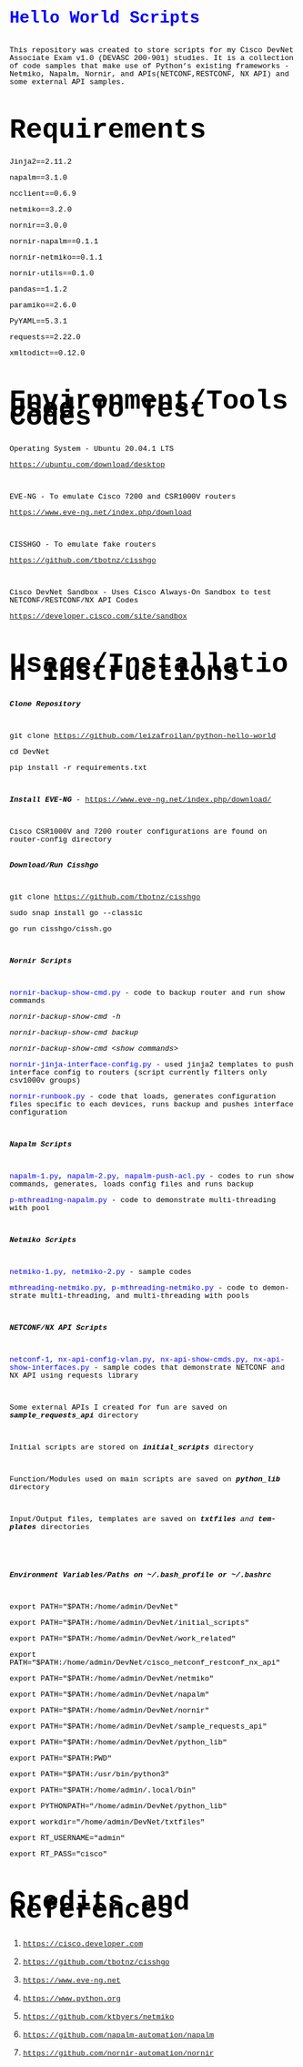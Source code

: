 
<!DOCTYPE HTML PUBLIC "-//W3C//DTD HTML 4.0 Transitional//EN">
<HTML>
<HEAD>
	<META HTTP-EQUIV="CONTENT-TYPE" CONTENT="text/html; charset=utf-8">
	<META NAME="GENERATOR" CONTENT="LibreOffice 4.1.6.2 (Linux)">
	<META NAME="AUTHOR" CONTENT="Froilan Leiza">
	<META NAME="CREATED" CONTENT="20201011;91000000000000">
	<META NAME="CHANGEDBY" CONTENT="Froilan Leiza">
	<META NAME="CHANGED" CONTENT="20201011;121000000000000">
	<META NAME="AppVersion" CONTENT="16.0000">
	<META NAME="DocSecurity" CONTENT="0">
	<META NAME="HyperlinksChanged" CONTENT="false">
	<META NAME="LinksUpToDate" CONTENT="false">
	<META NAME="ScaleCrop" CONTENT="false">
	<META NAME="ShareDoc" CONTENT="false">
</HEAD>
<BODY LANG="en-US" LINK="#0563c1" DIR="LTR">
<P STYLE="margin-bottom: 0in; line-height: 100%"><FONT COLOR="blue"><FONT FACE="Courier New, serif"><FONT SIZE=18 STYLE="font-size: 22pt"><B>Hello
World Scripts</B></FONT></FONT></FONT></P>
<P STYLE="margin-bottom: 0in; line-height: 100%"><BR>
</P>
<P STYLE="margin-bottom: 0in; line-height: 100%"><FONT COLOR="#000000"><FONT FACE="Courier New, serif"><FONT SIZE=2>This
repository was created to store scripts for my Cisco DevNet Associate
Exam v1.0 (DEVASC 200-901) studies. It is a collection of code
samples that make use of Python’s existing frameworks - Netmiko,
Napalm, Nornir, and APIs(NETCONF,RESTCONF, NX API) and some external
API samples.</FONT></FONT></FONT></P>
<P STYLE="margin-bottom: 0in; line-height: 100%"><BR>
</P>
<P STYLE="margin-bottom: 0in; line-height: 100%"><BR>
</P>
<P STYLE="margin-bottom: 0in; line-height: 100%"><FONT COLOR="#000000"><FONT FACE="Courier New, serif"><FONT SIZE=16><B>Requirements</B></FONT></FONT></FONT></P>
<P STYLE="margin-bottom: 0in; line-height: 100%"><BR>
</P>
<P STYLE="margin-bottom: 0in; line-height: 100%"><FONT COLOR="#000000"><FONT FACE="Courier New, serif"><FONT SIZE=2>Jinja2==2.11.2</FONT></FONT></FONT></P>
<P STYLE="margin-bottom: 0in; line-height: 100%"><FONT COLOR="#000000"><FONT FACE="Courier New, serif"><FONT SIZE=2>napalm==3.1.0</FONT></FONT></FONT></P>
<P STYLE="margin-bottom: 0in; line-height: 100%"><FONT COLOR="#000000"><FONT FACE="Courier New, serif"><FONT SIZE=2>ncclient==0.6.9</FONT></FONT></FONT></P>
<P STYLE="margin-bottom: 0in; line-height: 100%"><FONT COLOR="#000000"><FONT FACE="Courier New, serif"><FONT SIZE=2>netmiko==3.2.0</FONT></FONT></FONT></P>
<P STYLE="margin-bottom: 0in; line-height: 100%"><FONT COLOR="#000000"><FONT FACE="Courier New, serif"><FONT SIZE=2>nornir==3.0.0</FONT></FONT></FONT></P>
<P STYLE="margin-bottom: 0in; line-height: 100%"><FONT COLOR="#000000"><FONT FACE="Courier New, serif"><FONT SIZE=2>nornir-napalm==0.1.1</FONT></FONT></FONT></P>
<P STYLE="margin-bottom: 0in; line-height: 100%"><FONT COLOR="#000000"><FONT FACE="Courier New, serif"><FONT SIZE=2>nornir-netmiko==0.1.1</FONT></FONT></FONT></P>
<P STYLE="margin-bottom: 0in; line-height: 100%"><FONT COLOR="#000000"><FONT FACE="Courier New, serif"><FONT SIZE=2>nornir-utils==0.1.0</FONT></FONT></FONT></P>
<P STYLE="margin-bottom: 0in; line-height: 100%"><FONT COLOR="#000000"><FONT FACE="Courier New, serif"><FONT SIZE=2>pandas==1.1.2</FONT></FONT></FONT></P>
<P STYLE="margin-bottom: 0in; line-height: 100%"><FONT COLOR="#000000"><FONT FACE="Courier New, serif"><FONT SIZE=2>paramiko==2.6.0</FONT></FONT></FONT></P>
<P STYLE="margin-bottom: 0in; line-height: 100%"><FONT COLOR="#000000"><FONT FACE="Courier New, serif"><FONT SIZE=2>PyYAML==5.3.1</FONT></FONT></FONT></P>
<P STYLE="margin-bottom: 0in; line-height: 100%"><FONT COLOR="#000000"><FONT FACE="Courier New, serif"><FONT SIZE=2>requests==2.22.0</FONT></FONT></FONT></P>
<P STYLE="margin-bottom: 0in; line-height: 100%"><FONT COLOR="#000000"><FONT FACE="Courier New, serif"><FONT SIZE=2>xmltodict==0.12.0</FONT></FONT></FONT></P>
<P STYLE="margin-bottom: 0in; line-height: 100%"><BR>
</P>
<P STYLE="margin-bottom: 0in; line-height: 100%"><BR>
</P>
<P STYLE="margin-bottom: 0in; line-height: 100%"><FONT COLOR="#000000"><FONT FACE="Courier New, serif"><FONT SIZE=16><B>Environment/Tools
Used To Test Codes</B></FONT></FONT></FONT></P>
<P STYLE="margin-bottom: 0in; line-height: 100%"><BR>
</P>
<P STYLE="margin-bottom: 0in; line-height: 100%"><FONT COLOR="#000000"><FONT FACE="Courier New, serif"><FONT SIZE=2>Operating
System - Ubuntu 20.04.1 LTS</FONT></FONT></FONT></P>
<P STYLE="margin-bottom: 0in; line-height: 100%"><FONT COLOR="#000000">
 </FONT><A HREF="https://ubuntu.com/download/desktop"><FONT FACE="Courier New, serif"><FONT SIZE=2>https://ubuntu.com/download/desktop</FONT></FONT></A></P>
<P STYLE="margin-bottom: 0in; line-height: 100%"><BR>
</P>
<P STYLE="margin-bottom: 0in; line-height: 100%"><FONT COLOR="#000000"><FONT FACE="Courier New, serif"><FONT SIZE=2>EVE-NG
- To emulate Cisco 7200 and CSR1000V routers</FONT></FONT></FONT></P>
<P STYLE="margin-bottom: 0in; line-height: 100%"><FONT COLOR="#000000">
 </FONT><A HREF="https://www.eve-ng.net/index.php/download"><FONT FACE="Courier New, serif"><FONT SIZE=2>https://www.eve-ng.net/index.php/download</FONT></FONT></A></P>
<P STYLE="margin-bottom: 0in; line-height: 100%"><A NAME="_GoBack"></A>
<BR>
</P>
<P STYLE="margin-bottom: 0in; line-height: 100%"><FONT COLOR="#000000"><FONT FACE="Courier New, serif"><FONT SIZE=2>CISSHGO
- To emulate fake routers</FONT></FONT></FONT></P>
<P STYLE="margin-bottom: 0in; line-height: 100%"><FONT COLOR="#000000">
 </FONT><A HREF="https://github.com/tbotnz/cisshgo"><FONT FACE="Courier New, serif"><FONT SIZE=2>https://github.com/tbotnz/cisshgo</FONT></FONT></A></P>
<P STYLE="margin-bottom: 0in; line-height: 100%"><BR>
</P>
<P STYLE="margin-bottom: 0in; line-height: 100%"><FONT COLOR="#000000"><FONT FACE="Courier New, serif"><FONT SIZE=2>Cisco
DevNet Sandbox - Uses Cisco Always-On Sandbox to test
NETCONF/RESTCONF/NX API Codes</FONT></FONT></FONT></P>
<P STYLE="margin-bottom: 0in; line-height: 100%"><FONT COLOR="#000000">
 </FONT><A HREF="https://developer.cisco.com/site/sandbox"><FONT FACE="Courier New, serif"><FONT SIZE=2>https://developer.cisco.com/site/sandbox</FONT></FONT></A></P>
<P STYLE="margin-bottom: 0in; line-height: 100%"><BR>
</P>
<P STYLE="margin-bottom: 0in; line-height: 100%"><BR>
</P>
<P STYLE="margin-bottom: 0in; line-height: 100%"><FONT COLOR="#000000"><FONT FACE="Courier New, serif"><FONT SIZE=16><B>Usage/Installation
Instructions</B></FONT></FONT></FONT></P>
<P STYLE="margin-bottom: 0in; line-height: 100%"><BR>
</P>
<P STYLE="margin-bottom: 0in; line-height: 100%"><FONT COLOR="#000000"><FONT FACE="Courier New, serif"><FONT SIZE=2><I><B>Clone
Repository</B></I></FONT></FONT></FONT></P>
<P STYLE="margin-bottom: 0in; line-height: 100%"><BR>
</P>
<P STYLE="margin-bottom: 0in; line-height: 100%"><FONT COLOR="#000000">
 <FONT FACE="Courier New, serif"><FONT SIZE=2>git clone
</FONT></FONT></FONT><A HREF="https://github.com/leizafroilan/python-hello-world"><FONT FACE="Courier New, serif"><FONT SIZE=2>https://github.com/leizafroilan/python-hello-world</FONT></FONT></A></P>
<P STYLE="margin-bottom: 0in; line-height: 100%"><FONT COLOR="#000000">
 <FONT FACE="Courier New, serif"><FONT SIZE=2>cd DevNet</FONT></FONT></FONT></P>
<P STYLE="margin-bottom: 0in; line-height: 100%"><FONT COLOR="#000000">
 <FONT FACE="Courier New, serif"><FONT SIZE=2>pip install -r
requirements.txt</FONT></FONT></FONT></P>
<P STYLE="margin-bottom: 0in; line-height: 100%"><BR>
</P>
<P STYLE="margin-bottom: 0in; line-height: 100%"><FONT COLOR="#000000"><FONT FACE="Courier New, serif"><FONT SIZE=2><I><B>Install
EVE-NG</B></I></FONT></FONT></FONT><FONT COLOR="#000000"><FONT FACE="Courier New, serif"><FONT SIZE=2>
- </FONT></FONT></FONT><A HREF="https://www.eve-ng.net/index.php/download/"><FONT FACE="Courier New, serif"><FONT SIZE=2>https://www.eve-ng.net/index.php/download/</FONT></FONT></A></P>
<P STYLE="margin-bottom: 0in; line-height: 100%"><BR>
</P>
<P STYLE="margin-bottom: 0in; line-height: 100%"><FONT COLOR="#000000">
 <FONT FACE="Courier New, serif"><FONT SIZE=2>Cisco CSR1000V and 7200
router configurations are found on router-config directory</FONT></FONT></FONT></P><BR>
<P STYLE="margin-bottom: 0in; line-height: 100%"><FONT COLOR="#000000"><FONT FACE="Courier New, serif"><FONT SIZE=2><I><B>Download/Run
Cisshgo</B></I></FONT></FONT></FONT></P>
<P STYLE="margin-bottom: 0in; line-height: 100%"><BR>
</P>
<P STYLE="margin-bottom: 0in; line-height: 100%"><FONT COLOR="#000000">
 <FONT FACE="Courier New, serif"><FONT SIZE=2>git clone
</FONT></FONT></FONT><A HREF="https://github.com/tbotnz/cisshgo"><FONT FACE="Courier New, serif"><FONT SIZE=2>https://github.com/tbotnz/cisshgo</FONT></FONT></A></P>
<P STYLE="margin-bottom: 0in; line-height: 100%"><FONT COLOR="#000000">
 <FONT FACE="Courier New, serif"><FONT SIZE=2>sudo snap install go
--classic</FONT></FONT></FONT></P>
<P STYLE="margin-bottom: 0in; line-height: 100%"><FONT COLOR="#000000">
 <FONT FACE="Courier New, serif"><FONT SIZE=2>go run cisshgo/cissh.go</FONT></FONT></FONT></P>
<P STYLE="margin-bottom: 0in; line-height: 100%"><BR>
</P>
<P STYLE="margin-bottom: 0in; line-height: 100%"><FONT COLOR="#000000"><FONT FACE="Courier New, serif"><FONT SIZE=2><I><B>Nornir
Scripts</B></I></FONT></FONT></FONT></P>
<P STYLE="margin-bottom: 0in; line-height: 100%"><BR>
</P>
<P STYLE="margin-bottom: 0in; line-height: 100%"><FONT COLOR="blue"><FONT FACE="Courier New, serif"><FONT SIZE=2>nornir-backup-show-cmd.py
</FONT></FONT></FONT><FONT COLOR="#000000"><FONT FACE="Courier New, serif"><FONT SIZE=2>-
code to backup router and run show commands</FONT></FONT></FONT></P>
<P STYLE="margin-bottom: 0in; line-height: 100%"><FONT COLOR="#000000">
 <FONT FACE="Courier New, serif"><FONT SIZE=2><I>nornir-backup-show-cmd
-h</I></FONT></FONT></FONT></P>
<P STYLE="margin-bottom: 0in; line-height: 100%"><FONT COLOR="#000000">
 <FONT FACE="Courier New, serif"><FONT SIZE=2><I>nornir-backup-show-cmd
backup</I></FONT></FONT></FONT></P>
<P STYLE="margin-bottom: 0in; line-height: 100%"><FONT COLOR="#000000">
 <FONT FACE="Courier New, serif"><FONT SIZE=2><I>nornir-backup-show-cmd
&lt;show commands&gt;</I></FONT></FONT></FONT></P>
<P STYLE="margin-bottom: 0in; line-height: 100%"><FONT COLOR="blue"><FONT FACE="Courier New, serif"><FONT SIZE=2>nornir-jinja-interface-config.py
</FONT></FONT></FONT><FONT COLOR="#000000"><FONT FACE="Courier New, serif"><FONT SIZE=2>-
used jinja2 templates to push interface config to routers (script
currently filters only csv1000v groups)</FONT></FONT></FONT></P>
<P STYLE="margin-bottom: 0in; line-height: 100%"><FONT COLOR="blue"><FONT FACE="Courier New, serif"><FONT SIZE=2>nornir-runbook.py
</FONT></FONT></FONT><FONT COLOR="#000000"><FONT FACE="Courier New, serif"><FONT SIZE=2>-
code that loads, generates configuration files specific to each
devices, runs backup and pushes interface configuration</FONT></FONT></FONT></P>
<P STYLE="margin-bottom: 0in; line-height: 100%"><BR>
</P>
<P STYLE="margin-bottom: 0in; line-height: 100%"><FONT COLOR="#000000"><FONT FACE="Courier New, serif"><FONT SIZE=2><I><B>Napalm
Scripts</B></I></FONT></FONT></FONT></P>
<P STYLE="margin-bottom: 0in; line-height: 100%"><BR>
</P>
<P STYLE="margin-bottom: 0in; line-height: 100%"><FONT COLOR="blue"><FONT FACE="Courier New, serif"><FONT SIZE=2>napalm-1.py</FONT></FONT></FONT><FONT COLOR="#000000"><FONT FACE="Courier New, serif"><FONT SIZE=2>,
</FONT></FONT></FONT><FONT COLOR="blue"><FONT FACE="Courier New, serif"><FONT SIZE=2>napalm-2.py,
napalm-push-acl.py </FONT></FONT></FONT><FONT COLOR="#000000"><FONT FACE="Courier New, serif"><FONT SIZE=2>-
codes to run show commands, generates, loads config files and runs
backup</FONT></FONT></FONT></P>
<P STYLE="margin-bottom: 0in; line-height: 100%"><FONT COLOR="blue"><FONT FACE="Courier New, serif"><FONT SIZE=2>p-mthreading-napalm.py
</FONT></FONT></FONT><FONT COLOR="#000000"><FONT FACE="Courier New, serif"><FONT SIZE=2>-
code to demonstrate multi-threading with pool</FONT></FONT></FONT></P>
<P STYLE="margin-bottom: 0in; line-height: 100%"><BR>
</P>
<P STYLE="margin-bottom: 0in; line-height: 100%"><FONT COLOR="#000000"><FONT FACE="Courier New, serif"><FONT SIZE=2><I><B>Netmiko
Scripts</B></I></FONT></FONT></FONT></P>
<P STYLE="margin-bottom: 0in; line-height: 100%"><BR>
</P>
<P STYLE="margin-bottom: 0in; line-height: 100%"><FONT COLOR="blue"><FONT FACE="Courier New, serif"><FONT SIZE=2>netmiko-1.py,
netmiko-2.py </FONT></FONT></FONT><FONT COLOR="#000000"><FONT FACE="Courier New, serif"><FONT SIZE=2>-
sample codes</FONT></FONT></FONT></P>
<P STYLE="margin-bottom: 0in; line-height: 100%"><FONT COLOR="blue"><FONT FACE="Courier New, serif"><FONT SIZE=2>mthreading-netmiko.py,
p-mthreading-netmiko.py </FONT></FONT></FONT><FONT COLOR="#000000"><FONT FACE="Courier New, serif"><FONT SIZE=2>-
code to demonstrate multi-threading, and multi-threading with pools</FONT></FONT></FONT></P>
<P STYLE="margin-bottom: 0in; line-height: 100%"><BR>
</P>
<P STYLE="margin-bottom: 0in; line-height: 100%"><FONT COLOR="#000000"><FONT FACE="Courier New, serif"><FONT SIZE=2><I><B>NETCONF/NX
API Scripts</B></I></FONT></FONT></FONT></P>
<P STYLE="margin-bottom: 0in; line-height: 100%"><BR>
</P>
<P STYLE="margin-bottom: 0in; line-height: 100%"><FONT COLOR="blue"><FONT FACE="Courier New, serif"><FONT SIZE=2>netconf-1,
nx-api-config-vlan.py, nx-api-show-cmds.py, nx-api-show-interfaces.py
</FONT></FONT></FONT><FONT COLOR="#000000"><FONT FACE="Courier New, serif"><FONT SIZE=2>-
sample codes that demonstrate NETCONF and NX API using requests
library</FONT></FONT></FONT></P>
<P STYLE="margin-bottom: 0in; line-height: 100%"><BR>
</P>
<P STYLE="margin-bottom: 0in; line-height: 100%"><FONT COLOR="#000000"><FONT FACE="Courier New, serif"><FONT SIZE=2>Some
external APIs I created for fun are saved on</FONT></FONT></FONT><FONT COLOR="#000000"><FONT FACE="Courier New, serif"><FONT SIZE=2><I>
</I></FONT></FONT></FONT><FONT COLOR="#000000"><FONT FACE="Courier New, serif"><FONT SIZE=2><I><B>sample_requests_api</B></I></FONT></FONT></FONT><FONT COLOR="#000000"><FONT FACE="Courier New, serif"><FONT SIZE=2><I>
</I></FONT></FONT></FONT><FONT COLOR="#000000"><FONT FACE="Courier New, serif"><FONT SIZE=2>directory</FONT></FONT></FONT></P>
<P STYLE="margin-bottom: 0in; line-height: 100%"><BR>
</P>
<P STYLE="margin-bottom: 0in; line-height: 100%"><FONT COLOR="#000000"><FONT FACE="Courier New, serif"><FONT SIZE=2>Initial
scripts are stored on </FONT></FONT></FONT><FONT COLOR="#000000"><FONT FACE="Courier New, serif"><FONT SIZE=2><I><B>initial_scripts</B></I></FONT></FONT></FONT><FONT COLOR="#000000"><FONT FACE="Courier New, serif"><FONT SIZE=2><I>
</I></FONT></FONT></FONT><FONT COLOR="#000000"><FONT FACE="Courier New, serif"><FONT SIZE=2>directory</FONT></FONT></FONT></P>
<P STYLE="margin-bottom: 0in; line-height: 100%"><BR>
</P>
<P STYLE="margin-bottom: 0in; line-height: 100%"><FONT COLOR="#000000"><FONT FACE="Courier New, serif"><FONT SIZE=2>Function/Modules
used on main scripts are saved on</FONT></FONT></FONT><FONT COLOR="#000000"><FONT FACE="Courier New, serif"><FONT SIZE=2><I>
</I></FONT></FONT></FONT><FONT COLOR="#000000"><FONT FACE="Courier New, serif"><FONT SIZE=2><I><B>python_lib</B></I></FONT></FONT></FONT><FONT COLOR="#000000"><FONT FACE="Courier New, serif"><FONT SIZE=2><I>
</I></FONT></FONT></FONT><FONT COLOR="#000000"><FONT FACE="Courier New, serif"><FONT SIZE=2>directory</FONT></FONT></FONT></P>
<P STYLE="margin-bottom: 0in; line-height: 100%"><BR>
</P>
<P STYLE="margin-bottom: 0in; line-height: 100%"><FONT COLOR="#000000"><FONT FACE="Courier New, serif"><FONT SIZE=2>Input/Output
files, templates are saved on</FONT></FONT></FONT><FONT COLOR="#000000"><FONT FACE="Courier New, serif"><FONT SIZE=2><I>
</I></FONT></FONT></FONT><FONT COLOR="#000000"><FONT FACE="Courier New, serif"><FONT SIZE=2><I><B>txtfiles</B></I></FONT></FONT></FONT><FONT COLOR="#000000"><FONT FACE="Courier New, serif"><FONT SIZE=2><I>
and </I></FONT></FONT></FONT><FONT COLOR="#000000"><FONT FACE="Courier New, serif"><FONT SIZE=2><I><B>templates</B></I></FONT></FONT></FONT><FONT COLOR="#000000"><FONT FACE="Courier New, serif"><FONT SIZE=2><I>
</I></FONT></FONT></FONT><FONT COLOR="#000000"><FONT FACE="Courier New, serif"><FONT SIZE=2>directories</FONT></FONT></FONT></P>
<P STYLE="margin-bottom: 0in; line-height: 100%"><BR>
</P>
<P STYLE="margin-bottom: 0in; line-height: 100%"><BR>
</P>
<P STYLE="margin-bottom: 0in; line-height: 100%"><FONT COLOR="#000000"><FONT FACE="Courier New, serif"><FONT SIZE=2><I><B>Environment
Variables/Paths on ~/.bash_profile or ~/.bashrc</B></I></FONT></FONT></FONT></P>
<P STYLE="margin-bottom: 0in; line-height: 100%"><BR>
</P>
<P STYLE="margin-bottom: 0in; line-height: 100%"><FONT COLOR="#000000"><FONT FACE="Courier New, serif"><FONT SIZE=2>export
PATH=&quot;$PATH:/home/admin/DevNet&quot;</FONT></FONT></FONT></P>
<P STYLE="margin-bottom: 0in; line-height: 100%"><FONT COLOR="#000000"><FONT FACE="Courier New, serif"><FONT SIZE=2>export
PATH=&quot;$PATH:/home/admin/DevNet/initial_scripts&quot;</FONT></FONT></FONT></P>
<P STYLE="margin-bottom: 0in; line-height: 100%"><FONT COLOR="#000000"><FONT FACE="Courier New, serif"><FONT SIZE=2>export
PATH=&quot;$PATH:/home/admin/DevNet/work_related&quot;</FONT></FONT></FONT></P>
<P STYLE="margin-bottom: 0in; line-height: 100%"><FONT COLOR="#000000"><FONT FACE="Courier New, serif"><FONT SIZE=2>export
PATH=&quot;$PATH:/home/admin/DevNet/cisco_netconf_restconf_nx_api&quot;</FONT></FONT></FONT></P>
<P STYLE="margin-bottom: 0in; line-height: 100%"><FONT COLOR="#000000"><FONT FACE="Courier New, serif"><FONT SIZE=2>export
PATH=&quot;$PATH:/home/admin/DevNet/netmiko&quot;</FONT></FONT></FONT></P>
<P STYLE="margin-bottom: 0in; line-height: 100%"><FONT COLOR="#000000"><FONT FACE="Courier New, serif"><FONT SIZE=2>export
PATH=&quot;$PATH:/home/admin/DevNet/napalm&quot;</FONT></FONT></FONT></P>
<P STYLE="margin-bottom: 0in; line-height: 100%"><FONT COLOR="#000000"><FONT FACE="Courier New, serif"><FONT SIZE=2>export
PATH=&quot;$PATH:/home/admin/DevNet/nornir&quot;</FONT></FONT></FONT></P>
<P STYLE="margin-bottom: 0in; line-height: 100%"><FONT COLOR="#000000"><FONT FACE="Courier New, serif"><FONT SIZE=2>export
PATH=&quot;$PATH:/home/admin/DevNet/sample_requests_api&quot;</FONT></FONT></FONT></P>
<P STYLE="margin-bottom: 0in; line-height: 100%"><FONT COLOR="#000000"><FONT FACE="Courier New, serif"><FONT SIZE=2>export
PATH=&quot;$PATH:/home/admin/DevNet/python_lib&quot;</FONT></FONT></FONT></P>
<P STYLE="margin-bottom: 0in; line-height: 100%"><FONT COLOR="#000000"><FONT FACE="Courier New, serif"><FONT SIZE=2>export
PATH=&quot;$PATH:PWD&quot;</FONT></FONT></FONT></P>
<P STYLE="margin-bottom: 0in; line-height: 100%"><FONT COLOR="#000000"><FONT FACE="Courier New, serif"><FONT SIZE=2>export
PATH=&quot;$PATH:/usr/bin/python3&quot;</FONT></FONT></FONT></P>
<P STYLE="margin-bottom: 0in; line-height: 100%"><FONT COLOR="#000000"><FONT FACE="Courier New, serif"><FONT SIZE=2>export
PATH=&quot;$PATH:/home/admin/.local/bin&quot;</FONT></FONT></FONT></P>
<P STYLE="margin-bottom: 0in; line-height: 100%"><FONT COLOR="#000000"><FONT FACE="Courier New, serif"><FONT SIZE=2>export
PYTHONPATH=&quot;/home/admin/DevNet/python_lib&quot;</FONT></FONT></FONT></P>
<P STYLE="margin-bottom: 0in; line-height: 100%"><FONT COLOR="#000000"><FONT FACE="Courier New, serif"><FONT SIZE=2>export
workdir=&quot;/home/admin/DevNet/txtfiles&quot;</FONT></FONT></FONT></P>
<P STYLE="margin-bottom: 0in; line-height: 100%"><FONT COLOR="#000000"><FONT FACE="Courier New, serif"><FONT SIZE=2>export
RT_USERNAME=&quot;admin&quot;</FONT></FONT></FONT></P>
<P STYLE="margin-bottom: 0in; line-height: 100%"><FONT COLOR="#000000"><FONT FACE="Courier New, serif"><FONT SIZE=2>export
RT_PASS=&quot;cisco&quot;</FONT></FONT></FONT></P>
<P STYLE="margin-bottom: 0in; line-height: 100%"><BR>
</P>
<P STYLE="margin-bottom: 0in; line-height: 100%"><BR>
</P>
<P STYLE="margin-bottom: 0in; line-height: 100%"><FONT COLOR="#000000"><FONT FACE="Courier New, serif"><FONT SIZE=16><B>Credits
and References</B></FONT></FONT></FONT></P>
<P STYLE="margin-bottom: 0in; line-height: 100%"><BR>
</P>
<OL>
	<LI><P STYLE="margin-bottom: 0in; line-height: 100%"><A HREF="https://cisco.developer.com"><FONT FACE="Courier New, serif"><FONT SIZE=2>https://cisco.developer.com</FONT></FONT></A></P>
	<LI><P STYLE="margin-bottom: 0in; line-height: 100%"><A HREF="https://www.youtube.com/redirect?redir_token=QUFFLUhqbERJV09Oc0ZRZ3dfekgtWUlwQklRdFJvTExsd3xBQ3Jtc0ttZjllOVpYc0dIZUVOS05oZnlyNmd3Z3lUV3djQmQ2ejlGSnV5WTREVWZIV2RmMEplWnNGaEN5dS1vMmx3Y0FCUVRaMHNYMmRZZFpzZGVZakVheVlaRDFLWkhGbTVHYmxUa1E2NVp2Tk5HeEVXcTlxOA%3D%3D&amp;v=4NP73RrGacE&amp;q=https%3A%2F%2Fgithub.com%2Ftbotnz%2Fcisshgo&amp;event=video_description"><FONT FACE="Courier New, serif"><FONT SIZE=2><SPAN STYLE="background: #f9f9f9">https://github.com/tbotnz/cisshgo</SPAN></FONT></FONT></A></P>
	<LI><P STYLE="margin-bottom: 0.11in"><A HREF="https://www.eve-ng.net"><FONT FACE="Courier New, serif"><FONT SIZE=2>https://www.eve-ng.net</FONT></FONT></A></P>
	<LI><P STYLE="margin-bottom: 0.11in"><A HREF="https://www.python.org"><FONT FACE="Courier New, serif"><FONT SIZE=2>https://www.python.org</FONT></FONT></A></P>
	<LI><P STYLE="margin-bottom: 0.11in"><A HREF="https://github.com/ktbyers/netmiko"><FONT FACE="Courier New, serif"><FONT SIZE=2>https://github.com/ktbyers/netmiko</FONT></FONT></A></P>
	<LI><P STYLE="margin-bottom: 0.11in"><A HREF="https://github.com/napalm-automation/napalm"><FONT FACE="Courier New, serif"><FONT SIZE=2>https://github.com/napalm-automation/napalm</FONT></FONT></A></P>
	<LI><P STYLE="margin-bottom: 0.11in"><A HREF="https://github.com/nornir-automation/nornir"><FONT FACE="Courier New, serif"><FONT SIZE=2>https://github.com/nornir-automation/nornir</FONT></FONT></A></P>
</OL>
<P STYLE="margin-bottom: 0.11in"><BR><BR>
</P>
<P STYLE="margin-bottom: 0.11in"><BR><BR>
</P>
<P STYLE="margin-bottom: 0.11in"><BR><BR>
</P>
</BODY>
</HTML>

